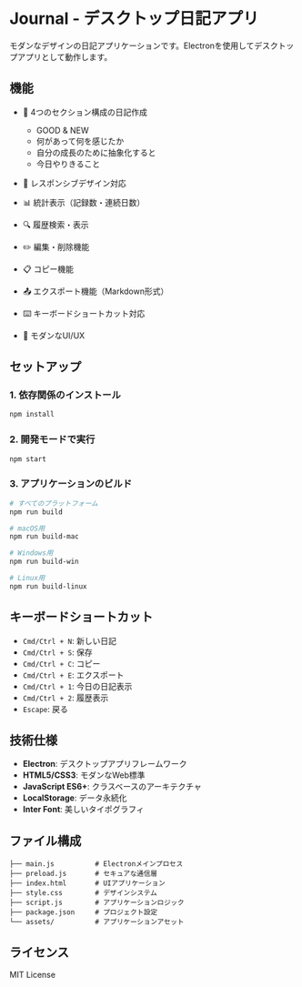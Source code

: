 # Journal - デスクトップ日記アプリ

モダンなデザインの日記アプリケーションです。Electronを使用してデスクトップアプリとして動作します。

## 機能

- 📝 4つのセクション構成の日記作成
  - GOOD & NEW
  - 何があって何を感じたか
  - 自分の成長のために抽象化すると
  - 今日やりきること

- 📱 レスポンシブデザイン対応
- 📊 統計表示（記録数・連続日数）
- 🔍 履歴検索・表示
- ✏️ 編集・削除機能
- 📋 コピー機能
- 📤 エクスポート機能（Markdown形式）
- ⌨️ キーボードショートカット対応
- 🎨 モダンなUI/UX

## セットアップ

### 1. 依存関係のインストール

```bash
npm install
```

### 2. 開発モードで実行

```bash
npm start
```

### 3. アプリケーションのビルド

```bash
# すべてのプラットフォーム
npm run build

# macOS用
npm run build-mac

# Windows用
npm run build-win

# Linux用
npm run build-linux
```

## キーボードショートカット

- `Cmd/Ctrl + N`: 新しい日記
- `Cmd/Ctrl + S`: 保存
- `Cmd/Ctrl + C`: コピー
- `Cmd/Ctrl + E`: エクスポート
- `Cmd/Ctrl + 1`: 今日の日記表示
- `Cmd/Ctrl + 2`: 履歴表示
- `Escape`: 戻る

## 技術仕様

- **Electron**: デスクトップアプリフレームワーク
- **HTML5/CSS3**: モダンなWeb標準
- **JavaScript ES6+**: クラスベースのアーキテクチャ
- **LocalStorage**: データ永続化
- **Inter Font**: 美しいタイポグラフィ

## ファイル構成

```
├── main.js          # Electronメインプロセス
├── preload.js       # セキュアな通信層
├── index.html       # UIアプリケーション
├── style.css        # デザインシステム
├── script.js        # アプリケーションロジック
├── package.json     # プロジェクト設定
└── assets/          # アプリケーションアセット
```

## ライセンス

MIT License